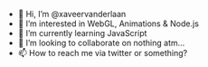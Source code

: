 - 👋 Hi, I’m @xaveervanderlaan
- 👀 I’m interested in WebGL, Animations & Node.js
- 🌱 I’m currently learning JavaScript
- 💞️ I’m looking to collaborate on nothing atm...
- 📫 How to reach me via twitter or something?

<!---
xaveervanderlaan/xaveervanderlaan is a ✨ special ✨ repository because its `README.md` (this file) appears on your GitHub profile.
You can click the Preview link to take a look at your changes.
--->
